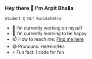 ### Hey there 👋 I'm Arpit Bhalla
 ``` Student @ NIT Kurukshetra ```


- 🔭 I’m currently working on myself
- 🌱 I’m currently learning to be happy
- 📫 How to reach me: [Find me here](https://arpitbhalla.github.io/social)
- 😄 Pronouns: He/Him/His
- ⚡ Fun fact: I code for fun

